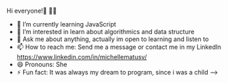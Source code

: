 Hi everyone!👋 <font style="vertical-align: inherit;"><font style="vertical-align: inherit;">👩‍💻</font></font> 
- 🌱 I’m currently learning JavaScript
- 🤔 I’m interested in learn about algorithmics and data structure
- 💬 Ask me about anything, actually im open to learning and listen to
- 📫 How to reach me: Send me a message or contact me in my LinkedIn https://www.linkedin.com/in/michellematusv/
- 😄 Pronouns: She
- ⚡ Fun fact: It was always my dream to program, since i was a child
-->
